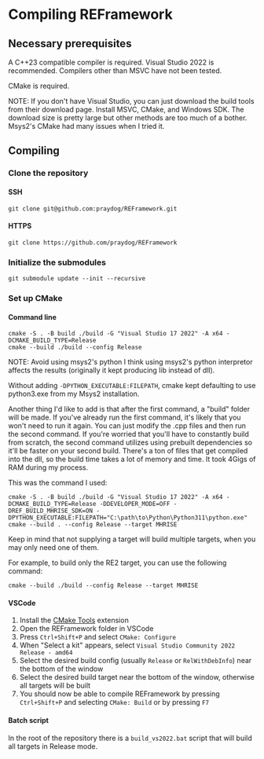 # Compiling REFramework

## Necessary prerequisites

A C++23 compatible compiler is required. Visual Studio 2022 is recommended. Compilers other than MSVC have not been tested.

CMake is required.

NOTE: If you don't have Visual Studio, you can just download the build tools from their download page. Install MSVC, CMake, and Windows SDK. The download size is pretty large but other methods are too much of a bother. Msys2's CMake had many issues when I tried it.

## Compiling

###  Clone the repository

#### SSH
```
git clone git@github.com:praydog/REFramework.git
```

#### HTTPS
```
git clone https://github.com/praydog/REFramework
```

### Initialize the submodules

```
git submodule update --init --recursive
```

### Set up CMake

#### Command line

```
cmake -S . -B build ./build -G "Visual Studio 17 2022" -A x64 -DCMAKE_BUILD_TYPE=Release
cmake --build ./build --config Release
```

NOTE: Avoid using msys2's python I think using msys2's python interpretor affects the results (originally it kept producing lib instead of dll).

Without adding `-DPYTHON_EXECUTABLE:FILEPATH`, cmake kept defaulting to use python3.exe from my Msys2 installation.

Another thing I'd like to add is that after the first command, a "build" folder will be made. If you've already run the first command, it's likely that you won't need to run it again. You can just modify the .cpp files and then run the second command. If you're worried that you'll have to constantly build from scratch, the second command utilizes using prebuilt dependencies so it'll be faster on your second build. There's a ton of files that get compiled into the dll, so the build time takes a lot of memory and time. It took 4Gigs of RAM during my process.

This was the command I used:

```
cmake -S . -B build ./build -G "Visual Studio 17 2022" -A x64 -DCMAKE_BUILD_TYPE=Release -DDEVELOPER_MODE=OFF -DREF_BUILD_MHRISE_SDK=ON -DPYTHON_EXECUTABLE:FILEPATH="C:\path\to\Python\Python311\python.exe"
cmake --build . --config Release --target MHRISE
```

Keep in mind that not supplying a target will build multiple targets, when you may only need one of them.

For example, to build only the RE2 target, you can use the following command:

```
cmake --build ./build --config Release --target MHRISE
```

#### VSCode

1. Install the [CMake Tools](https://marketplace.visualstudio.com/items?itemName=ms-vscode.cmake-tools) extension
2. Open the REFramework folder in VSCode
3. Press `Ctrl+Shift+P` and select `CMake: Configure`
4. When "Select a kit" appears, select `Visual Studio Community 2022 Release - amd64`
5. Select the desired build config (usually `Release` or `RelWithDebInfo`) near the bottom of the window
6. Select the desired build target near the bottom of the window, otherwise all targets will be built
6. You should now be able to compile REFramework by pressing `Ctrl+Shift+P` and selecting `CMake: Build` or by pressing `F7`

#### Batch script

In the root of the repository there is a `build_vs2022.bat` script that will build all targets in Release mode.
